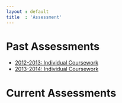 ```yaml
---
layout : default
title  : 'Assessment'
---
```


# Past Assessments

- [2012-2013: Individual Coursework]({{site.baseurl}}/Assessment/IndividualCoursework/2012-2013)
- [2013-2014: Individual Coursework]({{site.baseurl}}/Assessment/IndividualCoursework/2013-2014)

# Current Assessments
